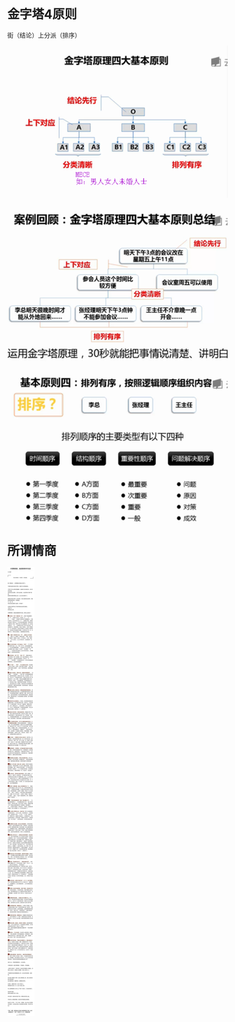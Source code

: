
# 金字塔4原则

街（结论）上分派（排序）

![金字塔4原则](img/金字塔4原则.png)

![金字塔4原则](img/金字塔4原则-2.png)

![金字塔4原则](img/金字塔4原则-排序.png)

# 所谓情商

![所谓情商](img/所谓情商.jpg)